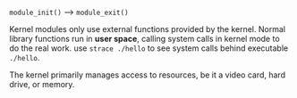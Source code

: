 `module_init()` --> `module_exit()`

Kernel modules only use external functions provided by the kernel. Normal library functions run in **user space**, calling system calls in kernel mode to do the real work. use `strace ./hello` to see system calls behind executable `./hello`.

The kernel primarily manages access to resources, be it a video card, hard drive, or memory.